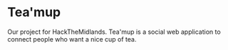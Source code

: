# Tea'mup

Our project for HackTheMidlands. Tea'mup is a social web application to connect people who want a nice cup of tea.
